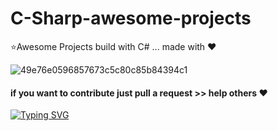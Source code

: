 # C-Sharp-awesome-projects
⭐Awesome Projects build with C# ... made with ❤

 ![49e76e0596857673c5c80c85b84394c1](https://github.com/user-attachments/assets/cea15c85-42ff-4ffb-b9d3-25fcf803931a) 

#### if you want to contribute just pull a request >> help others ❤




[![Typing SVG](https://readme-typing-svg.demolab.com/?lines=صلِّ+على+النبي;صلى+الله+عليه+وسلم)](https://git.io/typing-svg)
